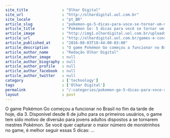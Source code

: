 ```yaml
---
site_title               : "Olhar Digital"
site_url                 : "http://olhardigital.uol.com.br"
site_locale              : "pt_BR"
article_slug             : "pokemon-go-5-dicas-para-voce-se-tornar-um-mestre-pokemon"
article_title            : "Pokémon Go: 5 dicas para você se tornar um Mestre Pokémon"
article_image            : "http://img1.olhardigital.uol.com.br/uploads/acervo_imagens/2016/07/20160711113854_660_420.jpg"
article_url              : "http://olhardigital.uol.com.br/games-e-consoles/noticia/pokemon-go-5-dicas-para-voce-se-tornar-um-mestre-pokemon/60176"
article_published_at     : "2016-08-03T18:44:00-03:00"
article_description      : "O game Pokémon Go começou a funcionar no Brasil no fim da tarde de hoje, dia 3. Disponível desde 6 de julho para os primeiros usuários, o game tem sido motivo de diversão para jovens adultos dispostos a se tornarem mestres Pokémon. Se você quer capturar o maior número de monstrinhos no game, é melhor seguir essas 5 dicas: ..."
article_author_name      : "Redação Olhar Digital"
article_author_image     : null
article_author_biography : null
article_author_profile   : null
article_author_facebook  : null
article_author_twitter   : null
category                 : ['technology']
tags                     : ['Olhar Digital']
permalink                : "/:categories/pokemon-go-5-dicas-para-voce-se-tornar-um-mestre-pokemon/"
layout                   : post
---
```


O game Pokémon Go começou a funcionar no Brasil no fim da tarde de hoje, dia 3. Disponível desde 6 de julho para os primeiros usuários, o game tem sido motivo de diversão para jovens adultos dispostos a se tornarem mestres Pokémon. Se você quer capturar o maior número de monstrinhos no game, é melhor seguir essas 5 dicas: ...
